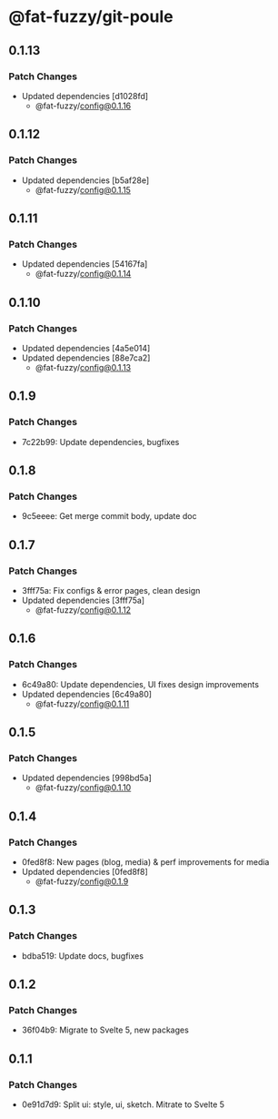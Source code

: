 # @fat-fuzzy/git-poule

## 0.1.13

### Patch Changes

- Updated dependencies [d1028fd]
  - @fat-fuzzy/config@0.1.16

## 0.1.12

### Patch Changes

- Updated dependencies [b5af28e]
  - @fat-fuzzy/config@0.1.15

## 0.1.11

### Patch Changes

- Updated dependencies [54167fa]
  - @fat-fuzzy/config@0.1.14

## 0.1.10

### Patch Changes

- Updated dependencies [4a5e014]
- Updated dependencies [88e7ca2]
  - @fat-fuzzy/config@0.1.13

## 0.1.9

### Patch Changes

- 7c22b99: Update dependencies, bugfixes

## 0.1.8

### Patch Changes

- 9c5eeee: Get merge commit body, update doc

## 0.1.7

### Patch Changes

- 3fff75a: Fix configs & error pages, clean design
- Updated dependencies [3fff75a]
  - @fat-fuzzy/config@0.1.12

## 0.1.6

### Patch Changes

- 6c49a80: Update dependencies, UI fixes design improvements
- Updated dependencies [6c49a80]
  - @fat-fuzzy/config@0.1.11

## 0.1.5

### Patch Changes

- Updated dependencies [998bd5a]
  - @fat-fuzzy/config@0.1.10

## 0.1.4

### Patch Changes

- 0fed8f8: New pages (blog, media) & perf improvements for media
- Updated dependencies [0fed8f8]
  - @fat-fuzzy/config@0.1.9

## 0.1.3

### Patch Changes

- bdba519: Update docs, bugfixes

## 0.1.2

### Patch Changes

- 36f04b9: Migrate to Svelte 5, new packages

## 0.1.1

### Patch Changes

- 0e91d7d9: Split ui: style, ui, sketch. Mitrate to Svelte 5
